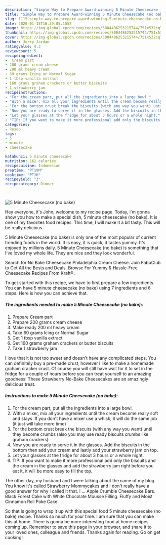 ```yaml
---
description: "Simple Way to Prepare Award-winning 5 Minute Cheesecake (no bake)"
title: "Simple Way to Prepare Award-winning 5 Minute Cheesecake (no bake)"
slug: 1115-simple-way-to-prepare-award-winning-5-minute-cheesecake-no-bake
date: 2020-01-15T16:39:05.155Z
image: https://img-global.cpcdn.com/recipes/5004486253215744/751x532cq70/5-minute-cheesecake-no-bake-recipe-main-photo.jpg
thumbnail: https://img-global.cpcdn.com/recipes/5004486253215744/751x532cq70/5-minute-cheesecake-no-bake-recipe-main-photo.jpg
cover: https://img-global.cpcdn.com/recipes/5004486253215744/751x532cq70/5-minute-cheesecake-no-bake-recipe-main-photo.jpg
author: Jerry Jordan
ratingvalue: 4.3
reviewcount: 5
recipeingredient:
-  Cream part
- 200 grams cream cheese
- 200 ml heavy cream
- 60 grams Icing or Normal Sugar
- 1 tbsp vanilla extract
- 160 grams graham crackers or butter biscuits
- 1 strawberry jam
recipeinstructions:
- "For the cream part, put all the ingredients into a large bowl."
- "With a mixer, mix all your ingredients until the cream become really soft and stays. If you don&#39;t  have a mixer use a whisk, it will do the same job (it just will take more time)"
- "For the bottom crust break the biscuits (with any way you want) until they become crumbs (also you may use ready biscuits crumbs like graham crackers)"
- "Now you are ready to serve it in the glasses. Add the biscuits in the bottom then add your cream and lastly add your strawberry jam on top."
- "Let your glasses at the fridge for about 3 hours or a whole night."
- "TIP: If you want to make it more professional add only the biscuits and the cream in the glasses and add the strawberry jam right before you eat it, it will be more easy to fill the top."
categories:
- Resep
tags:
- 5
- minute
- cheesecake

katakunci: 5 minute cheesecake
nutrition: 162 calories
recipecuisine: Indonesian
preptime: "PT19M"
cooktime: "PT1H"
recipeyield: "3"
recipecategory: Dinner

---
```



![5 Minute Cheesecake (no bake)](https://img-global.cpcdn.com/recipes/5004486253215744/751x532cq70/5-minute-cheesecake-no-bake-recipe-main-photo.jpg)

Hey everyone, it's John, welcome to my recipe page. Today, I'm gonna show you how to make a special dish, 5 minute cheesecake (no bake). It is one of my favorites food recipes. This time, I will make it a bit tasty. This will be really delicious.

5 Minute Cheesecake (no bake) is only one of the most popular of current trending foods in the world. It is easy, it is quick, it tastes yummy. It's enjoyed by millions daily. 5 Minute Cheesecake (no bake) is something that I've loved my whole life. They are nice and they look wonderful.

Search for No Bake Cheesecake Philadelphia Cream Cheese. Join FabuClub to Get All the Bests and Deals. Browse For Yummy &amp; Hassle-Free Cheesecake Recipes From Kraft®.


To get started with this recipe, we have to first prepare a few ingredients. You can have 5 minute cheesecake (no bake) using 7 ingredients and 6 steps. Here is how you can achieve that.

##### The ingredients needed to make 5 Minute Cheesecake (no bake)::

1. Prepare  Cream part
1. Prepare 200 grams cream cheese
1. Make ready 200 ml heavy cream
1. Take 60 grams Icing or Normal Sugar
1. Get 1 tbsp vanilla extract
1. Get 160 grams graham crackers or butter biscuits
1. Take 1 strawberry jam


I love that it is not too sweet and doesn&#39;t have any complicated steps. You can definitely buy a pre-made crust, however I like to make a homemade graham cracker crust. Of course you will still have wait for it to set in the fridge for a couple of hours before you can treat yourself to an amazing goodness! These Strawberry No-Bake Cheesecakes are an amazingly delicious treat. 

##### Instructions to make 5 Minute Cheesecake (no bake):

1. For the cream part, put all the ingredients into a large bowl.
1. With a mixer, mix all your ingredients until the cream become really soft and stays. If you don&#39;t  have a mixer use a whisk, it will do the same job (it just will take more time)
1. For the bottom crust break the biscuits (with any way you want) until they become crumbs (also you may use ready biscuits crumbs like graham crackers)
1. Now you are ready to serve it in the glasses. Add the biscuits in the bottom then add your cream and lastly add your strawberry jam on top.
1. Let your glasses at the fridge for about 3 hours or a whole night.
1. TIP: If you want to make it more professional add only the biscuits and the cream in the glasses and add the strawberry jam right before you eat it, it will be more easy to fill the top.


The other day, my husband and I were talking about the name of my blog. You know it&#39;s called Strawberry Mommycakes and I don&#39;t really have a good answer for why I called it that. I … Apple Crumble Cheesecake Bars. Black Forest Cake with White Chocolate Mousse Filling. Fluffy and Moist Cinnamon Roll Poke Cake. 

So that is going to wrap it up with this special food 5 minute cheesecake (no bake) recipe. Thanks so much for your time. I am sure that you can make this at home. There is gonna be more interesting food at home recipes coming up. Remember to save this page in your browser, and share it to your loved ones, colleague and friends. Thanks again for reading. Go on get cooking!
